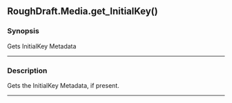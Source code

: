 RoughDraft.Media.get_InitialKey()
---------------------------------

### Synopsis
Gets InitialKey Metadata

---

### Description

Gets the InitialKey Metadata, if present.

---
